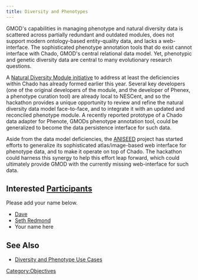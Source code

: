 ```yaml
---
title: Diversity and Phenotypes
---
```


GMOD's capabilities in managing phenotype and natural diversity data is
scattered across partially redundant and outdated modules, does not
support modern ontology-based entity-quality data, and lacks a
web-interface. The sophisticated phenotype annotation tools that do
exist cannot interface with Chado, GMOD's central relational data model.
Yet, phenotypic and genetic diversity data are central to many
evolutionary research questions.

A [Natural Diversity Module
initiative](gmod:Chado_Natural_Diversity_Module_Working_Group "wikilink")
to address at least the deficiencies within Chado has already formed
earlier this year. Several key developers (one of the original
developers of the module, and the developer of Phenex, a phenotype
curation tool) are already local to NESCent, and so the hackathon
provides a unique opportunity to review and refine the natural diversity
data model face-to-face, and to integrate it with an updated and
reconciled phenotype module. A recently reported prototype of a Chado
data adapter for Phenote, GMODs phenotype annotation tool, could be
generalized to become the data persistence interface for such data.

Aside from the data model deficiencies, the
[ANISEED](http://aniseed-ibdm.univ-mrs.fr/) project has started efforts
to generalize its sophisticated atlas/image-based web interface for
phenotype data, and to make it operate on top of Chado. The hackathon
could harness this synergy to help this effort leap forward, which could
ultimately provide GMOD with the currently missing web-interface for
such data.

Interested [Participants](Participants "wikilink")
--------------------------------------------------

Please add your name below.

-   [Dave](Dave "wikilink")
-   [Seth Redmond](Seth_Redmond "wikilink")
-   Your name here

See Also
--------

-   [Diversity and Phenotype Use
    Cases](Use_Cases#Diversity_and_Phenotypes_Use_Cases "wikilink")

<Category:Objectives>
